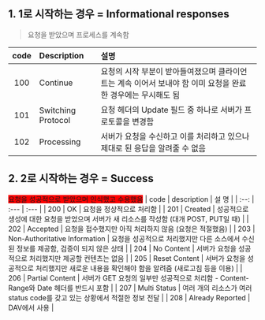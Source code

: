 ## 1. 1로 시작하는 경우 = Informational responses
>  요청을 받았으며 프로세스를 계속함
> 
| code | Description        |  설명     |
| :--: | :--- | :--- |
| 100  | Continue           | 요청의 시작 부분이 받아들여졌으며 클라이언트는 계속 이어서 보내야 함 이미 요청을 완료한 경우에는 무시해도 됨 |
| 101  | Switching Protocol | 요청 헤더의 Update 필드 중 하나로 서버가 프로토콜을 변경함                                                   |
| 102  | Processing         | 서버가 요청을 수신하고 이를 처리하고 있으나 제대로 된 응답을 알려줄 수 없음                                  |


## 2. 2로 시작하는 경우 = Success
<span style="background-color:red">요청을 성공적으로 받았으며 인식했고 수용했음</span>
| code | description                  | 설 명   |
| :--: | :--- | :--- |
| 200  | OK                            | 요청을 정상적으로 처리함                                                                    |
| 201  | Created                       | 성공적으로 생성에 대한 요청을 받었으며 서버가 새 리소스를 작성함 (대개 POST, PUT일 때)      |
| 202  | Accepted                      | 요청을 접수했지만 아직 처리하지 않음 (요청은 적절했음)                                      |
| 203  | Non-Authoritative Information | 요청을 성공적으로 처리했지만 다른 소스에서 수신된 정보를 제공함, 검증이 되지 않은 상태      |
| 204  | No Content                    | 서버가 요청을 성공적으로 처리했지만 제공할 컨텐츠는 없음                                    |
| 205  | Reset Content                 | 서버가 요청을 성공적으로 처리했지만 새로운 내용을 확인해야 함을 알려줌 (새로고침 등을 이용) |
| 206  | Partial Content               | 서버가 GET 요청의 일부만 성공적으로 처리함 - Content-Range와 Date 헤더를 반드시 포함        |
| 207  | Multi Status                  | 여러 개의 리소스가 여러 status code를 갖고 있는 상황에서 적절한 정보 전달                   |
| 208  | Already Reported              | DAV에서 사용                                                                                |


